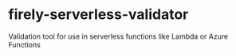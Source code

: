 # firely-serverless-validator
Validation tool for use in serverless functions like Lambda or Azure Functions
